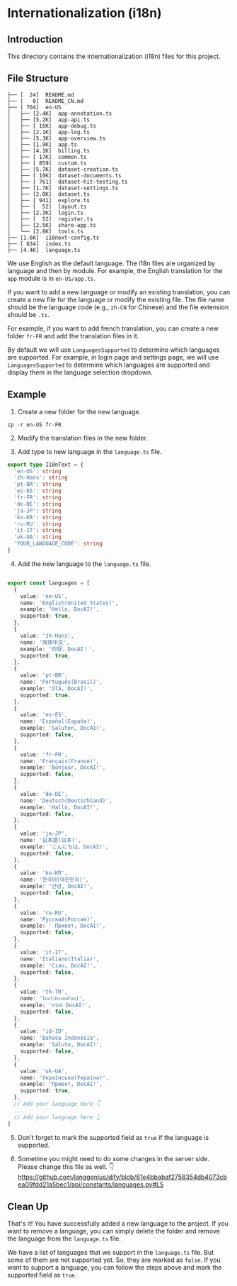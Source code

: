 # Internationalization (i18n)

## Introduction

This directory contains the internationalization (i18n) files for this project.

## File Structure

```
├── [  24]  README.md
├── [   0]  README_CN.md
├── [ 704]  en-US
│   ├── [2.4K]  app-annotation.ts
│   ├── [5.2K]  app-api.ts
│   ├── [ 16K]  app-debug.ts
│   ├── [2.1K]  app-log.ts
│   ├── [5.3K]  app-overview.ts
│   ├── [1.9K]  app.ts
│   ├── [4.1K]  billing.ts
│   ├── [ 17K]  common.ts
│   ├── [ 859]  custom.ts
│   ├── [5.7K]  dataset-creation.ts
│   ├── [ 10K]  dataset-documents.ts
│   ├── [ 761]  dataset-hit-testing.ts
│   ├── [1.7K]  dataset-settings.ts
│   ├── [2.0K]  dataset.ts
│   ├── [ 941]  explore.ts
│   ├── [  52]  layout.ts
│   ├── [2.3K]  login.ts
│   ├── [  52]  register.ts
│   ├── [2.5K]  share-app.ts
│   └── [2.8K]  tools.ts
├── [1.6K]  i18next-config.ts
├── [ 634]  index.ts
├── [4.4K]  language.ts
```

We use English as the default language. The i18n files are organized by language and then by module. For example, the English translation for the `app` module is in `en-US/app.ts`.

If you want to add a new language or modify an existing translation, you can create a new file for the language or modify the existing file. The file name should be the language code (e.g., `zh-CN` for Chinese) and the file extension should be `.ts`.

For example, if you want to add french translation, you can create a new folder `fr-FR` and add the translation files in it.

By default we will use `LanguagesSupported` to determine which languages are supported. For example, in login page and settings page, we will use `LanguagesSupported` to determine which languages are supported and display them in the language selection dropdown.

## Example

1. Create a new folder for the new language.

```
cp -r en-US fr-FR
```

2. Modify the translation files in the new folder.

3. Add type to new language in the `language.ts` file.

```typescript
export type I18nText = {
  'en-US': string
  'zh-Hans': string
  'pt-BR': string
  'es-ES': string
  'fr-FR': string
  'de-DE': string
  'ja-JP': string
  'ko-KR': string
  'ru-RU': string
  'it-IT': string
  'uk-UA': string
  'YOUR_LANGUAGE_CODE': string
}
```

4. Add the new language to the `language.ts` file.

```typescript

export const languages = [
  {
    value: 'en-US',
    name: 'English(United States)',
    example: 'Hello, DocAI!',
    supported: true,
  },
  {
    value: 'zh-Hans',
    name: '简体中文',
    example: '你好，DocAI！',
    supported: true,
  },
  {
    value: 'pt-BR',
    name: 'Português(Brasil)',
    example: 'Olá, DocAI!',
    supported: true,
  },
  {
    value: 'es-ES',
    name: 'Español(España)',
    example: 'Saluton, DocAI!',
    supported: false,
  },
  {
    value: 'fr-FR',
    name: 'Français(France)',
    example: 'Bonjour, DocAI!',
    supported: false,
  },
  {
    value: 'de-DE',
    name: 'Deutsch(Deutschland)',
    example: 'Hallo, DocAI!',
    supported: false,
  },
  {
    value: 'ja-JP',
    name: '日本語(日本)',
    example: 'こんにちは、DocAI!',
    supported: false,
  },
  {
    value: 'ko-KR',
    name: '한국어(대한민국)',
    example: '안녕, DocAI!',
    supported: false,
  },
  {
    value: 'ru-RU',
    name: 'Русский(Россия)',
    example: ' Привет, DocAI!',
    supported: false,
  },
  {
    value: 'it-IT',
    name: 'Italiano(Italia)',
    example: 'Ciao, DocAI!',
    supported: false,
  },
  {
    value: 'th-TH',
    name: 'ไทย(ประเทศไทย)',
    example: 'สวัสดี DocAI!',
    supported: false,
  },
  {
    value: 'id-ID',
    name: 'Bahasa Indonesia',
    example: 'Saluto, DocAI!',
    supported: false,
  },
  {
    value: 'uk-UA',
    name: 'Українська(Україна)',
    example: 'Привет, DocAI!',
    supported: true,
  },
  // Add your language here 👇
  ...
  // Add your language here 👆
]
```

5. Don't forget to mark the supported field as `true` if the language is supported.

6. Sometime you might need to do some changes in the server side. Please change this file as well. 👇
https://github.com/langgenius/dify/blob/61e4bbabaf2758354db4073cbea09fdd21a5bec1/api/constants/languages.py#L5



## Clean Up

That's it! You have successfully added a new language to the project. If you want to remove a language, you can simply delete the folder and remove the language from the `language.ts` file.

We have a list of languages that we support in the `language.ts` file. But some of them are not supported yet. So, they are marked as `false`. If you want to support a language, you can follow the steps above and mark the supported field as `true`.
